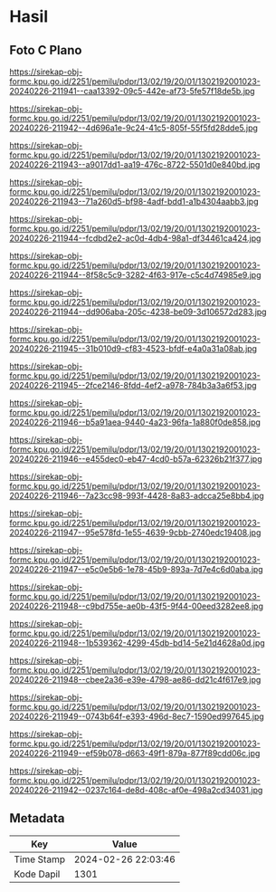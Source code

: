 # Hasil

## Foto C Plano

https://sirekap-obj-formc.kpu.go.id/2251/pemilu/pdpr/13/02/19/20/01/1302192001023-20240226-211941--caa13392-09c5-442e-af73-5fe57f18de5b.jpg

https://sirekap-obj-formc.kpu.go.id/2251/pemilu/pdpr/13/02/19/20/01/1302192001023-20240226-211942--4d696a1e-9c24-41c5-805f-55f5fd28dde5.jpg

https://sirekap-obj-formc.kpu.go.id/2251/pemilu/pdpr/13/02/19/20/01/1302192001023-20240226-211943--a9017dd1-aa19-476c-8722-5501d0e840bd.jpg

https://sirekap-obj-formc.kpu.go.id/2251/pemilu/pdpr/13/02/19/20/01/1302192001023-20240226-211943--71a260d5-bf98-4adf-bdd1-a1b4304aabb3.jpg

https://sirekap-obj-formc.kpu.go.id/2251/pemilu/pdpr/13/02/19/20/01/1302192001023-20240226-211944--fcdbd2e2-ac0d-4db4-98a1-df34461ca424.jpg

https://sirekap-obj-formc.kpu.go.id/2251/pemilu/pdpr/13/02/19/20/01/1302192001023-20240226-211944--8f58c5c9-3282-4f63-917e-c5c4d74985e9.jpg

https://sirekap-obj-formc.kpu.go.id/2251/pemilu/pdpr/13/02/19/20/01/1302192001023-20240226-211944--dd906aba-205c-4238-be09-3d106572d283.jpg

https://sirekap-obj-formc.kpu.go.id/2251/pemilu/pdpr/13/02/19/20/01/1302192001023-20240226-211945--31b010d9-cf83-4523-bfdf-e4a0a31a08ab.jpg

https://sirekap-obj-formc.kpu.go.id/2251/pemilu/pdpr/13/02/19/20/01/1302192001023-20240226-211945--2fce2146-8fdd-4ef2-a978-784b3a3a6f53.jpg

https://sirekap-obj-formc.kpu.go.id/2251/pemilu/pdpr/13/02/19/20/01/1302192001023-20240226-211946--b5a91aea-9440-4a23-96fa-1a880f0de858.jpg

https://sirekap-obj-formc.kpu.go.id/2251/pemilu/pdpr/13/02/19/20/01/1302192001023-20240226-211946--e455dec0-eb47-4cd0-b57a-62326b21f377.jpg

https://sirekap-obj-formc.kpu.go.id/2251/pemilu/pdpr/13/02/19/20/01/1302192001023-20240226-211946--7a23cc98-993f-4428-8a83-adcca25e8bb4.jpg

https://sirekap-obj-formc.kpu.go.id/2251/pemilu/pdpr/13/02/19/20/01/1302192001023-20240226-211947--95e578fd-1e55-4639-9cbb-2740edc19408.jpg

https://sirekap-obj-formc.kpu.go.id/2251/pemilu/pdpr/13/02/19/20/01/1302192001023-20240226-211947--e5c0e5b6-1e78-45b9-893a-7d7e4c6d0aba.jpg

https://sirekap-obj-formc.kpu.go.id/2251/pemilu/pdpr/13/02/19/20/01/1302192001023-20240226-211948--c9bd755e-ae0b-43f5-9f44-00eed3282ee8.jpg

https://sirekap-obj-formc.kpu.go.id/2251/pemilu/pdpr/13/02/19/20/01/1302192001023-20240226-211948--1b539362-4299-45db-bd14-5e21d4628a0d.jpg

https://sirekap-obj-formc.kpu.go.id/2251/pemilu/pdpr/13/02/19/20/01/1302192001023-20240226-211948--cbee2a36-e39e-4798-ae86-dd21c4f617e9.jpg

https://sirekap-obj-formc.kpu.go.id/2251/pemilu/pdpr/13/02/19/20/01/1302192001023-20240226-211949--0743b64f-e393-496d-8ec7-1590ed997645.jpg

https://sirekap-obj-formc.kpu.go.id/2251/pemilu/pdpr/13/02/19/20/01/1302192001023-20240226-211949--ef59b078-d663-49f1-879a-877f89cdd06c.jpg

https://sirekap-obj-formc.kpu.go.id/2251/pemilu/pdpr/13/02/19/20/01/1302192001023-20240226-211942--0237c164-de8d-408c-af0e-498a2cd34031.jpg


## Metadata

| Key        | Value               |
| ---------- | ------------------- |
| Time Stamp | 2024-02-26 22:03:46 |
| Kode Dapil | 1301                |



